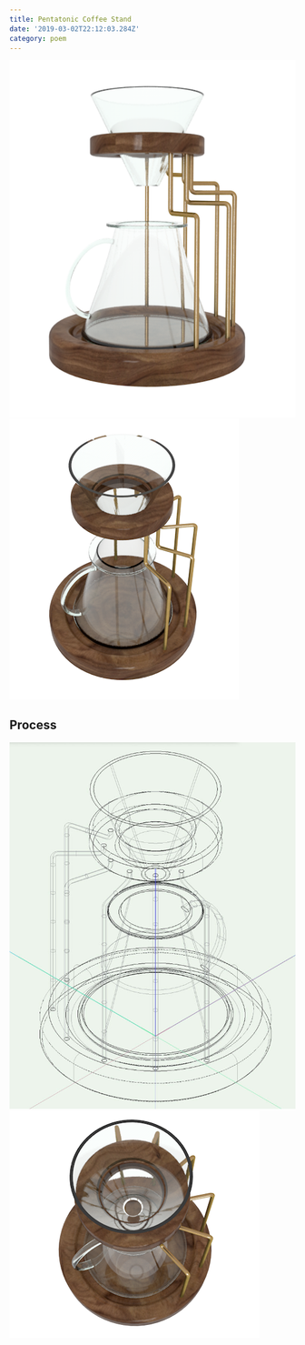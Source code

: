 ```yaml
---
title: Pentatonic Coffee Stand
date: '2019-03-02T22:12:03.284Z'
category: poem
---
```


![sketch](./coffee-maker.png)
![sketch](./coffee-angled.png)

Process
-------

![sketch](./coffee-vwx.jpg)
![sketch](./coffee-above.png)
